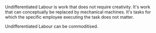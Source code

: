 Undifferentiated Labour is work that does not require creativity.
It's work that can conceptually be replaced by mechanical machines.
It's tasks for which the specific employee executing the task does not matter.

Undifferentiated Labour can be commoditised.
